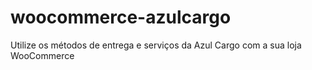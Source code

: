 # woocommerce-azulcargo
Utilize os métodos de entrega e serviços da Azul Cargo com a sua loja WooCommerce
